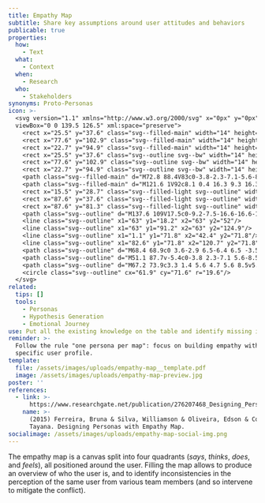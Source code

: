 ```yaml
---
title: Empathy Map
subtitle: Share key assumptions around user attitudes and behaviors
publicable: true
properties:
  how:
    - Text
  what:
    - Context
  when:
    - Research
  who:
    - Stakeholders
synonyms: Proto-Personas
icon: >-
  <svg version="1.1" xmlns="http://www.w3.org/2000/svg" x="0px" y="0px"
  viewBox="0 0 139.5 126.5" xml:space="preserve">
    <rect x="25.5" y="37.6" class="svg--filled-main" width="14" height="12.8"/>
    <rect x="77.6" y="102.9" class="svg--filled-main" width="14" height="12.8"/>
    <rect x="22.7" y="94.9" class="svg--filled-main" width="14" height="12.8"/>
    <rect x="25.5" y="37.6" class="svg--outline svg--bw" width="14" height="12.8"/>
    <rect x="77.6" y="102.9" class="svg--outline svg--bw" width="14" height="12.8"/>
    <rect x="22.7" y="94.9" class="svg--outline svg--bw" width="14" height="12.8"/>
    <path class="svg--filled-main" d="M72.8 88.4V83c0-3.8-2.3-7.1-5.6-8.5H56.7c-3.3 1.4-5.6 4.7-5.6 8.5v5.4c0 0 4.4 2.8 10.9 2.8C68.4 91.2 72.8 88.4 72.8 88.4z"/>
    <path class="svg--filled-main" d="M121.6 1V92c8.1 0.4 16.3 9.3 16.3 14.4V17.2C137.9 8.2 130.6 0.9 121.6 1"/>
    <rect x="15.5" y="28.7" class="svg--filled-light svg--outline" width="14" height="12.8"/>
    <rect x="87.6" y="37.6" class="svg--filled-light svg--outline" width="14" height="12.8"/>
    <rect x="87.6" y="81.3" class="svg--filled-light svg--outline" width="14" height="12.8"/>
    <path class="svg--outline" d="M137.6 109V17.5c0-9.2-7.5-16.6-16.6-16.6V1v91.4C130.2 92.3 137.6 99.8 137.6 109c0 9.2-7.5 16.6-16.6 16.6v0h-16.4H87 0.9v-108h119.5"/>
    <line class="svg--outline" x1="63" y1="18.2" x2="63" y2="52"/>
    <line class="svg--outline" x1="63" y1="91.2" x2="63" y2="124.9"/>
    <line class="svg--outline" x1="1.1" y1="71.8" x2="42.4" y2="71.8"/>
    <line class="svg--outline" x1="82.6" y1="71.8" x2="120.7" y2="71.8"/>
    <path class="svg--outline" d="M68.4 68.9c0 3.6-2.9 6.5-6.4 6.5 -3.5 0-6.4-2.9-6.4-6.5v-2.2c0-3.6 2.9-6.5 6.4-6.5 3.5 0 6.4 2.9 6.4 6.5V68.9z"/>
    <path class="svg--outline" d="M51.1 87.7v-5.4c0-3.8 2.3-7.1 5.6-8.5"/>
    <path class="svg--outline" d="M67.2 73.9c3.3 1.4 5.6 4.7 5.6 8.5v5.4"/>
    <circle class="svg--outline" cx="61.9" cy="71.6" r="19.6"/>
  </svg>
related:
  tips: []
  tools:
    - Personas
    - Hypothesis Generation
    - Emotional Journey
use: Put all the existing knowledge on the table and identify missing information.
reminder: >-
  Follow the rule "one persona per map": focus on building empathy with a
  specific user profile.
template:
  file: /assets/images/uploads/empathy-map__template.pdf
  image: /assets/images/uploads/empathy-map-preview.jpg
poster: ''
references:
  - link: >-
      https://www.researchgate.net/publication/276207468_Designing_Personas_with_Empathy_Map
    name: >-
      (2015) Ferreira, Bruna & Silva, Williamson & Oliveira, Edson & Conte,
      Tayana. Designing Personas with Empathy Map.
socialimage: /assets/images/uploads/empathy-map-social-img.png
---
```

The empathy map is a canvas split into four quadrants (_says_, _thinks_, _does_, and _feels_), all positioned around the user. Filling the map allows to produce an overview of who the user is, and to identify inconsistencies in the perception of the same user from various team members (and so intervene to mitigate the conflict).
